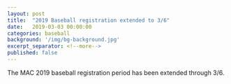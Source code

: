 ```yaml
---
layout: post
title:  "2019 Baseball registration extended to 3/6"
date:   2019-03-03 00:00:00
categories: baseball
background: '/img/bg-background.jpg'
excerpt_separator: <!--more-->
published: false
---
```

The MAC 2019 baseball registration period has been extended through 3/6.